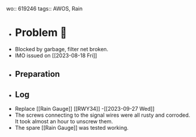 wo:: 619246
tags:: AWOS, Rain

- # Problem 🐞
- Blocked by garbage, filter net broken.
- IMO issued on [[2023-08-18 Fri]]
- ## Preparation
- ## Log
- Replace [[Rain Gauge]] [[RWY34]] -[[2023-09-27 Wed]]
- The screws connecting to the signal wires were all rusty and corroded. It took almost an hour to unscrew them.
- The spare [[Rain Gauge]] was tested working.